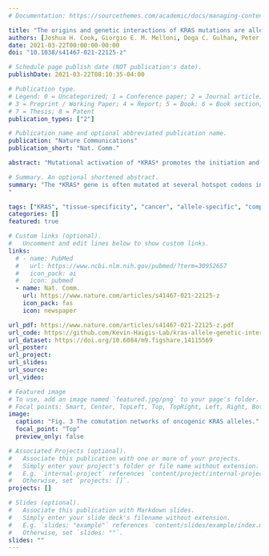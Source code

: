```yaml
---
# Documentation: https://sourcethemes.com/academic/docs/managing-content/

title: "The origins and genetic interactions of KRAS mutations are allele- and tissue-specific"
authors: [Joshua H. Cook, Giorgio E. M. Melloni, Doga C. Gulhan, Peter J. Park, Kevin M. Haigis]
date: 2021-03-22T00:00:00-00:00
doi: "10.1038/s41467-021-22125-z"

# Schedule page publish date (NOT publication's date).
publishDate: 2021-03-22T08:10:35-04:00

# Publication type.
# Legend: 0 = Uncategorized; 1 = Conference paper; 2 = Journal article;
# 3 = Preprint / Working Paper; 4 = Report; 5 = Book; 6 = Book section;
# 7 = Thesis; 8 = Patent
publication_types: ["2"]

# Publication name and optional abbreviated publication name.
publication: "Nature Communications"
publication_short: "Nat. Comm."

abstract: "Mutational activation of *KRAS* promotes the initiation and progression of cancers, especially in the colorectum, pancreas, lung, and blood plasma, with varying prevalence of specific activating missense mutations. Although epidemiological studies connect specific alleles to clinical outcomes, the mechanisms underlying the distinct clinical characteristics of mutant *KRAS* alleles are unclear. Here, we analyze 13,492 samples from these four tumor types to examine allele- and tissue-specific genetic properties associated with oncogenic *KRAS* mutations. The prevalence of known mutagenic mechanisms partially explains the observed spectrum of *KRAS* activating mutations. However, there are substantial differences between the observed and predicted frequencies for many alleles, suggesting that biological selection underlies the tissue-specific frequencies of mutant alleles. Consistent with experimental studies that have identified distinct signaling properties associated with each mutant form of KRAS, our genetic analysis reveals that each *KRAS* allele is associated with a distinct tissue- specific comutation network. Moreover, we identify tissue-specific genetic dependencies associated with specific mutant *KRAS* alleles. Overall, this analysis demonstrates that the genetic interactions of oncogenic *KRAS* mutations are allele- and tissue-specific, underscoring the complexity that drives their clinical consequences."

# Summary. An optional shortened abstract.
summary: "The *KRAS* gene is often mutated at several hotspot codons in cancer, resulting in similar, yet distinct, functional impacts on the KRAS protein. Here, the authors examine the genetic interactions of the different *KRAS* mutations across multiple cancer types and discover that *KRAS* mutations have allele- and tissue-specific mutagenic origins, comutation patterns, and dependency interactions.
"

tags: ["KRAS", "tissue-specificity", "cancer", "allele-specific", "computational biology", "bioinformatics"]
categories: []
featured: true

# Custom links (optional).
#   Uncomment and edit lines below to show custom links.
links:
  # - name: PubMed
  #   url: https://www.ncbi.nlm.nih.gov/pubmed/?term=30952657
  #   icon_pack: ai
  #   icon: pubmed
  - name: Nat. Comm.
    url: https://www.nature.com/articles/s41467-021-22125-z
    icon_pack: fas
    icon: newspaper

url_pdf: https://www.nature.com/articles/s41467-021-22125-z.pdf
url_code: https://github.com/Kevin-Haigis-Lab/kras-allele-genetic-interactions
url_dataset: https://doi.org/10.6084/m9.figshare.14115569
url_poster:
url_project:
url_slides:
url_source:
url_video:

# Featured image
# To use, add an image named `featured.jpg/png` to your page's folder. 
# Focal points: Smart, Center, TopLeft, Top, TopRight, Left, Right, BottomLeft, Bottom, BottomRight.
image:
  caption: "Fig. 3 The comutation networks of oncogenic KRAS alleles."
  focal_point: "Top"
  preview_only: false

# Associated Projects (optional).
#   Associate this publication with one or more of your projects.
#   Simply enter your project's folder or file name without extension.
#   E.g. `internal-project` references `content/project/internal-project/index.md`.
#   Otherwise, set `projects: []`.
projects: []

# Slides (optional).
#   Associate this publication with Markdown slides.
#   Simply enter your slide deck's filename without extension.
#   E.g. `slides: "example"` references `content/slides/example/index.md`.
#   Otherwise, set `slides: ""`.
slides: ""
---
```

